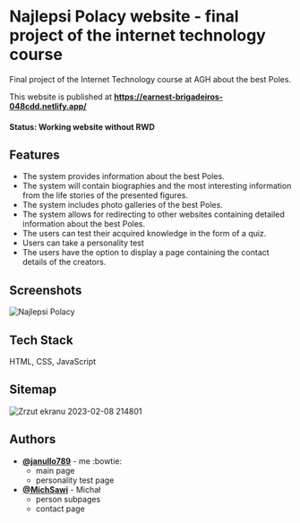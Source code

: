 
# Najlepsi Polacy website - final project of the internet technology course

Final project of the Internet Technology course at AGH about the best Poles.

This website is published at **https://earnest-brigadeiros-048cdd.netlify.app/**



#### Status: Working website without RWD
## Features

- The system provides information about the best Poles.
- The system will contain biographies and the most interesting information from the life stories of the presented figures.
- The system includes photo galleries of the best Poles.
- The system allows for redirecting to other websites containing detailed information about the best Poles.
- The users can test their acquired knowledge in the form of a quiz.
- Users can take a personality test
- The users have the option to display a page containing the contact details of the creators.

## Screenshots

![Najlepsi Polacy](https://user-images.githubusercontent.com/100961127/217664617-13b20952-4893-47b6-af31-f270c1cf45bb.png)



## Tech Stack

HTML, CSS, JavaScript


## Sitemap
![Zrzut ekranu 2023-02-08 214801](https://user-images.githubusercontent.com/100961127/217647591-8c36298c-f8e3-4721-8a2d-8af14d0f6b82.jpg)
## Authors

- **[@janullo789](https://www.github.com/janullo789)** - me :bowtie:
    - main page
    - personality test page
- **[@MichSawi](https://www.github.com/MichSawi)** - Michał
    - person subpages
    - contact page


